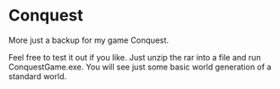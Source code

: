 # Conquest
More just a backup for my game Conquest.

Feel free to test it out if you like. Just unzip the rar into a file and run ConquestGame.exe.
You will see just some basic world generation of a standard world.
